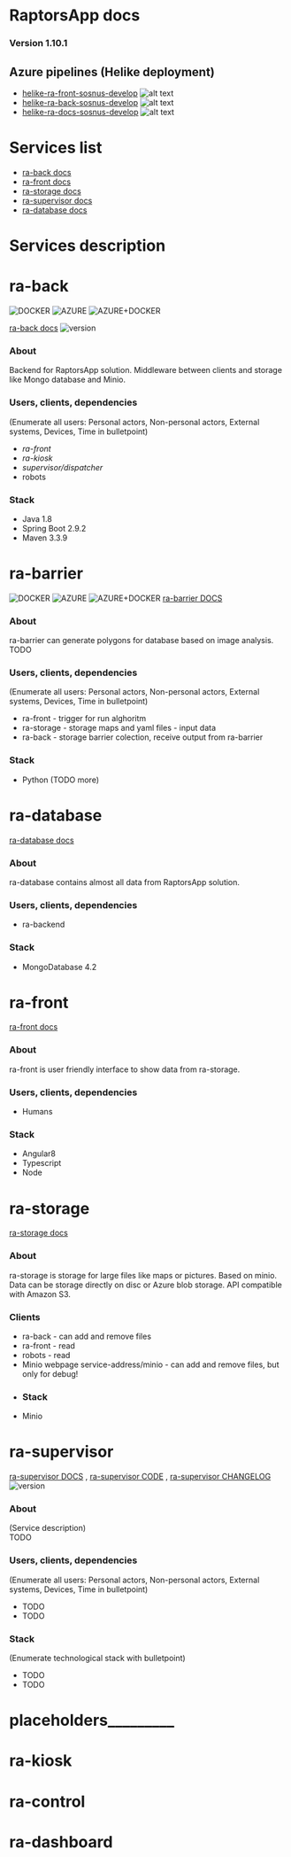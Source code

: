 # **RaptorsApp docs**
### Version 1.10.1


## Azure pipelines (Helike deployment)
* [helike-ra-front-sosnus-develop](http://helike-ra-back-sosnus-develop.azurewebsites.net/) ![alt text](https://dev.azure.com/RaptorsApp/helike-ra-sosnus-develop-and-master/_apis/build/status/helike-ra-front-sosnus-develop)
* [helike-ra-back-sosnus-develop](http://helike-ra-back-sosnus-develop.azurewebsites.net/) ![alt text](https://dev.azure.com/RaptorsApp/helike-ra-sosnus-develop-and-master/_apis/build/status/helike-ra-back-sosnus-develop)
* [helike-ra-docs-sosnus-develop](http://helike-ra-docs-sosnus-develop.azurewebsites.net/) ![alt text](https://dev.azure.com/RaptorsApp/helike-ra-sosnus-develop-and-master/_apis/build/status/helike-ra-docs-sosnus-develop)


# **Services list**
* [ra-back docs](#ra-back)
* [ra-front docs](#ra-front)
* [ra-storage docs](#ra-storage)
* [ra-supervisor docs](#ra-supervisor)
* [ra-database docs](#ra-database)


# **Services description**

# ra-back 
![DOCKER](https://img.shields.io/badge/Docker-DONE-greenb)
![AZURE](https://img.shields.io/badge/Azure-DONE-greenb)
![AZURE+DOCKER](https://img.shields.io/badge/Azure+Docker-NOT_YET-orange)

[ra-back docs](./ra-back/ra-back.md) ![version](https://img.shields.io/badge/version-1.6.3-greenb)
### About
Backend for RaptorsApp solution. Middleware between clients and storage like Mongo database and Minio.
### Users, clients, dependencies
(Enumerate all users: Personal actors, Non-personal actors, External systems, Devices, Time in bulletpoint)
* *ra-front*
* *ra-kiosk*
* *supervisor/dispatcher*
* robots
### Stack
* Java 1.8
* Spring Boot 2.9.2
* Maven 3.3.9

# ra-barrier
![DOCKER](https://img.shields.io/badge/Docker-DONE-greenb)
![AZURE](https://img.shields.io/badge/Azure-DONE-greenb)
![AZURE+DOCKER](https://img.shields.io/badge/Azure+Docker-NOT_YET-orange)
[ra-barrier DOCS](./ra-barrier/ra-barrier.md) 

### About
ra-barrier can generate polygons for database based on image analysis.
TODO
### Users, clients, dependencies
(Enumerate all users: Personal actors, Non-personal actors, External systems, Devices, Time in bulletpoint)
* ra-front - trigger for run alghoritm
* ra-storage - storage maps and yaml files - input data
* ra-back - storage barrier colection, receive output from ra-barrier
### Stack
* Python (TODO more)

# ra-database
[ra-database docs](./ra-database/ra-database.md)

### About
ra-database contains almost all data from RaptorsApp solution.
### Users, clients, dependencies
* ra-backend
### Stack
* MongoDatabase 4.2

# ra-front
[ra-front docs](./ra-front/ra-front.md)

### About
ra-front is user friendly interface to show data from ra-storage.
### Users, clients, dependencies
* Humans
### Stack
* Angular8
* Typescript
* Node
# ra-storage
[ra-storage docs](./ra-storage/ra-storage.md)
### About
ra-storage is storage for large files like maps or pictures. Based on minio. Data can be storage directly on disc or Azure blob storage. API compatible with Amazon S3.
### Clients
* ra-back - can add and remove files
* ra-front - read
* robots - read
* Minio webpage service-address/minio - can add and remove files, but only for debug!
* ### Stack
* Minio

# ra-supervisor
[ra-supervisor DOCS](./ra-supervisor/ra-supervisor.md) , [ra-supervisor CODE](./ra-supervisor) , [ra-supervisor CHANGELOG](../ra-supervisor/changelog.md)   ![version](https://img.shields.io/badge/version-0.1.0-yellow)

### About
(Service description)<br>
TODO
### Users, clients, dependencies
(Enumerate all users: Personal actors, Non-personal actors, External systems, Devices, Time in bulletpoint)
* TODO
* TODO
### Stack
(Enumerate technological stack with bulletpoint)
* TODO
* TODO

# placeholders_________
# ra-kiosk
# ra-control
# ra-dashboard
